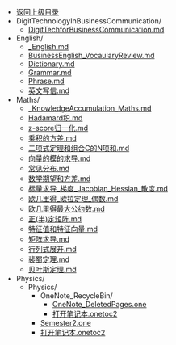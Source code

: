 - [返回上级目录](../)
- DigitTechnologyInBusinessCommunication/
    - [DigitTechforBusinessCommunication.md](其他学科知识积累/DigitTechnologyInBusinessCommunication/DigitTechforBusinessCommunication.md)
- English/
    - [_English.md](其他学科知识积累/English/_English.md)
    - [BusinessEnglish_VocaularyReview.md](其他学科知识积累/English/BusinessEnglish_VocaularyReview.md)
    - [Dictionary.md](其他学科知识积累/English/Dictionary.md)
    - [Grammar.md](其他学科知识积累/English/Grammar.md)
    - [Phrase.md](其他学科知识积累/English/Phrase.md)
    - [英文写信.md](其他学科知识积累/English/英文写信.md)
- Maths/
    - [_KnowledgeAccumulation_Maths.md](其他学科知识积累/Maths/_KnowledgeAccumulation_Maths.md)
    - [Hadamard积.md](其他学科知识积累/Maths/Hadamard积.md)
    - [z-score归一化.md](其他学科知识积累/Maths/z-score归一化.md)
    - [乘积的方差.md](其他学科知识积累/Maths/乘积的方差.md)
    - [二项式定理和组合C的N项和.md](其他学科知识积累/Maths/二项式定理和组合C的N项和.md)
    - [向量的模的求导.md](其他学科知识积累/Maths/向量的模的求导.md)
    - [常见分布.md](其他学科知识积累/Maths/常见分布.md)
    - [数学期望和方差.md](其他学科知识积累/Maths/数学期望和方差.md)
    - [标量求导_梯度_Jacobian_Hessian_散度.md](其他学科知识积累/Maths/标量求导_梯度_Jacobian_Hessian_散度.md)
    - [欧几里得_欧拉定理_偶数.md](其他学科知识积累/Maths/欧几里得_欧拉定理_偶数.md)
    - [欧几里得最大公约数.md](其他学科知识积累/Maths/欧几里得最大公约数.md)
    - [正(半)定矩阵.md](其他学科知识积累/Maths/正(半)定矩阵.md)
    - [特征值和特征向量.md](其他学科知识积累/Maths/特征值和特征向量.md)
    - [矩阵求导.md](其他学科知识积累/Maths/矩阵求导.md)
    - [行列式展开.md](其他学科知识积累/Maths/行列式展开.md)
    - [裴蜀定理.md](其他学科知识积累/Maths/裴蜀定理.md)
    - [贝叶斯定理.md](其他学科知识积累/Maths/贝叶斯定理.md)
- Physics/
    - Physics/
        - OneNote_RecycleBin/
            - [OneNote_DeletedPages.one](其他学科知识积累/Physics/Physics/OneNote_RecycleBin/OneNote_DeletedPages.one)
            - [打开笔记本.onetoc2](其他学科知识积累/Physics/Physics/OneNote_RecycleBin/打开笔记本.onetoc2)
        - [Semester2.one](其他学科知识积累/Physics/Physics/Semester2.one)
        - [打开笔记本.onetoc2](其他学科知识积累/Physics/Physics/打开笔记本.onetoc2)